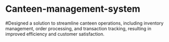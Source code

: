# Canteen-management-system
#Designed a solution to streamline canteen operations, including inventory management, order processing, and transaction tracking, resulting in improved efficiency and customer satisfaction.
